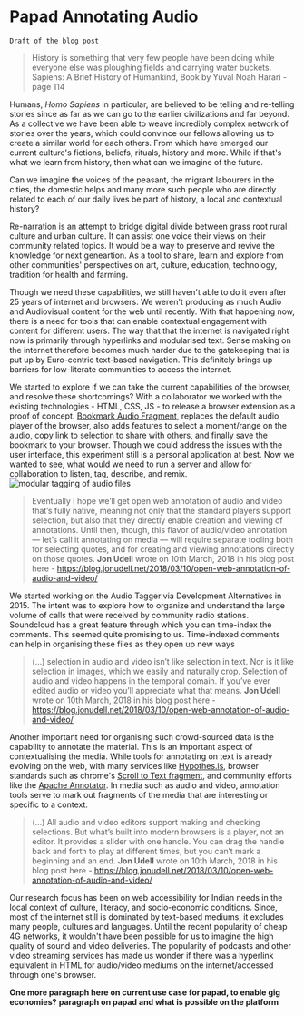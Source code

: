 # Papad Annotating Audio
`Draft of the blog post`

> History is something that very few people have been doing while everyone else was ploughing fields and carrying water buckets.
Sapiens: A Brief History of Humankind, Book by Yuval Noah Harari - page 114
>

Humans, *Homo Sapiens* in particular, are believed to be telling and re-telling stories since as far as we can go to the earlier civilizations and far beyond. As a collective we have been able to weave incredibly complex network of stories over the years, which could convince our fellows allowing us to create a similar world for each others. From which have emerged our current culture's fictions, beliefs, rituals, history and more. While if that's what we learn from history, then what can we imagine of the future. 

Can we imagine the voices of the peasant, the migrant labourers in the cities, the domestic helps and many more such people who are directly related to each of our daily lives be part of history, a local and contextual history?

Re-narration is an attempt to bridge digital divide  between grass root rural culture and urban culture. It can assist one voice their views on their community related topics. It would be a way to preserve and revive the knowledge for next geneartion. As a tool to share, learn and explore from other communities' perspectives on art, culture, education, technology, tradition for health and farming.

Though we need these capabilities, we still haven't able to do it even after 25 years of internet and browsers. We weren't producing as much Audio and Audiovisual content for the web until recently. With that happening now, there is a need for tools that can enable contextual engagement with content for different users. The way that that the internet is navigated right now is  primarily through hyperlinks and modularised text. Sense making on the internet therefore becomes much harder due to the gatekeeping that is put up by Euro-centric text-based navigation. This definitely brings up barriers for low-literate communities to access the internet.

We started to explore if we can take the current capabilities of the browser, and resolve these shortcomings? With a collaborator we worked with the existing technologies - HTML, CSS, JS - to  release a browser extension as a proof of concept. [Bookmark Audio Fragment](https://addons.mozilla.org/en-US/firefox/addon/bookmark-audio-fragment/), replaces the default audio player of the browser, also adds features to select a moment/range on the audio, copy link to selection to share with others, and finally save the bookmark to your browser. Though we could address the issues with the user interface, this experiment still is a personal application at best. Now we wanted to see, what would we need to run a server and allow for collaboration to listen, tag, describe, and remix.
![modular tagging of audio files](https://i.imgur.com/y5QHHzQ.png)

> Eventually I hope we’ll get open web annotation of audio and video that’s fully native, meaning not only that the standard players support selection, but also that they directly enable creation and viewing of annotations. Until then, though, this flavor of audio/video annotation — let’s call it annotating on media — will require separate tooling both for selecting quotes, and for creating and viewing annotations directly on those quotes. 
> **Jon Udell** wrote on 10th March, 2018 in his blog post here - https://blog.jonudell.net/2018/03/10/open-web-annotation-of-audio-and-video/
> 

We started working on the Audio Tagger via Development Alternatives in 2015. The intent was to explore how to organize and understand the large volume of calls that were received by community radio stations. Soundcloud has a great feature through which you can time-index the comments. This seemed quite promising to us. Time-indexed comments can help in organising these files as they open up new ways 

> (...) selection in audio and video isn’t like selection in text. Nor is it like selection in images, which we easily and naturally crop. Selection of audio and video happens in the temporal domain. If you’ve ever edited audio or video you’ll appreciate what that means.
> **Jon Udell** wrote on 10th March, 2018 in his blog post here - https://blog.jonudell.net/2018/03/10/open-web-annotation-of-audio-and-video/


Another important need for organising such crowd-sourced data is the capability to annotate the material. This is an important aspect of contextualising the media. While tools for annotating on text is already evolving on the web, with many services like [Hypothes.is](https://hypothes.is), browser standards such as chrome's [Scroll to Text fragment](https://chromestatus.com/feature/4733392803332096), and community efforts like the [Apache Annotator](https://annotator.apache.org/). In media such as audio and video, annotation tools serve to mark out fragments of the media that are interesting or specific to a context. 

> (...) All audio and video editors support making and checking selections. But what’s built into modern browsers is a player, not an editor. It provides a slider with one handle. You can drag the handle back and forth to play at different times, but you can’t mark a beginning and an end. 
> **Jon Udell** wrote on 10th March, 2018 in his blog post here - https://blog.jonudell.net/2018/03/10/open-web-annotation-of-audio-and-video/
> 

Our research focus has been on web accessibility for Indian needs in the local context of culture, literacy, and socio-economic conditions. Since, most of the internet still is dominated by text-based mediums, it excludes many people, cultures and languages. Until the recent popularity of cheap 4G networks, it wouldn't have been possible for us to imagine the high quality of sound and video deliveries. The popularity of podcasts and other video streaming services has made us wonder if there was a hyperlink equivalent in HTML for audio/video mediums on the internet/accessed through one's browser. 

**One more paragraph here on current use case for papad, to enable gig economies?**
**paragraph on papad and what is possible on the platform**


